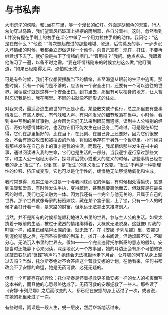 # 与书私奔

大雨滂沱的傍晚，和L坐在车里，等一个漫长的红灯。外面是胡椒色的天空，行人匆匆穿过马路，我们望着风挡玻璃上摇摆的雨刮器，各自分着神。这时，忽然看到L并没有握在手刹上的右手在半空中做了一个用力拉住手刹的动作。我问他：“这是在做什么？”他说：“每次想起做过的那些难堪、窘迫、后悔莫及的事，一步步沉入坏情绪的时候，我都会立即做这样一个动作，向自己宣布：现在，打住，不要再继续想下去了。就好像是拉下了情绪的闸门。”“管用吗？”我问。他点点头。我跟着他练习了一遍，以备不时之需。“要在坏情绪刚来的时候立刻这么做，”他叮嘱道，“如果已经陷得太深，恐怕就无效了。” 

可是有些时候，我们不仅想要摆脱当下的情绪，甚至渴望从眼前的生活中逃离。那些时候，只有一个闸门是不够的，应该有一个安全出口，还要有一个可以逃往的世界。阅读或许就是这样一个安全出口。到书里去，那里有可以栖身的地方，让人暂时忘记我是谁、我在哪里。不同的书就像不同形式的住处。 

对我来说，最适合逃生避世的书还是小说，某些散文或许也行，总之那里要有些事情发生、有些人走动、有气味和人声、有闪闪发光的细节散落在当中。小时候，看到书中写到的美好事物，总会因为它们无法来到眼前而遗憾，读到主人公特别的经历、奇妙的感情体验时，也因为它们不能发生在自己身上而难过。可是现在却觉得，它们在那里挺好的，比在当下、在此刻、在自己身上还要好，因为它们很安全，不会有遭受攻击和被摧毁的危险，将恒固地存在于另外一个世界里。小时候只有那些发生在自己身上的事才是我的生活，而现在，我却相信那些发生在书中的事，通过阅读进入我的生命，它们也是生活的一部分。当我逐字逐行穿过那些文字，和主人公一起经历事件，探寻背后微小或重大的意义的时候，那些事情已经在我的身上“发生”了。说到底，是“发生”的含义发生了改变。“发生”不再是一种物理性的位移、挤压或变形，它也可以是化学性的，缓慢地无法察觉地氧化和生成。 

我时常觉得，现实生活不过是一个与我同枕而眠的伴侣，有时候相处得愉快，感觉到温暖和爱意，有时候发生争执，变得疏远，甚至想要离他而去，但就算是在最亲密的时候，我们也无法融为一体。因为我还有一个完全与他无关的，只属于自己的世界。那个世界就像母家的秘密嫁妆，藏在某个盒子里，上了锁，只有一个人的时候才会打开看一看，是末路的财富，但永远无法拿出来接济别人。 

当然，并不是所有的时候都能顺利地进入书里的世界，参与主人公的生活。如果太执着于眼前的生活，被过于激烈的情绪绑缚着，大概就无法脱身。这就像L对我的叮嘱一样，如果已经陷得太深的话，就无效了。在《安娜·卡列尼娜》里，安娜见到渥伦斯基之后，在回圣彼得堡的列车上，摊开一本书阅读。但她烦躁不安，不断分心，无法沉入书里的世界去。假如——一个完全违背托尔斯泰的意志的假如，安娜当时还能静下心来阅读，深深地沉入一个故事里，她的耳边还会有那个可怕的农民敲击铁轨的“铿铿”响声吗？她还会无法抗拒地走下月台，让呼啸的列车从身上碾过去吗？当然，托尔斯泰绝对不会答应这个营救安娜的计划，在他看来，任何书都改变不了安娜的命运，她是无药可救、必死无疑的。 

但有一个可能存在的悖论：托尔斯泰是怀着拯救更多像安娜一样的女人的初衷而写这本书的，而且他的心愿最终达成了。无药可救的安娜拯救了一些人。那些读了《安娜·卡列尼娜》之后而改变的人，都已经在安娜的身上活过了一次，或者说，在她的死里死过了一次。 

有些时候，阅读是一段人生，蜕一层皮，然后崭新地活过来。